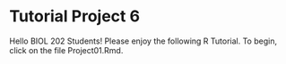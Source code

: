 # Tutorial Project 6
Hello BIOL 202 Students! Please enjoy the following R Tutorial. To begin, click on the file Project01.Rmd.